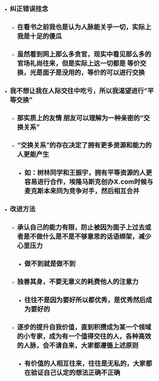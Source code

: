 - ## 纠正错误挂念
	- ## 在看书之前我也是认为人脉能关乎一切，实际上我是十足的傻瓜
	- ## 虽然看到网上那么多贪官，现实中看见那么多的官场礼尚往来，但是实际上这一切都是 等价交换，光是面子是没用的，等价的可以进行交换
- ## 我不想让我在人际交往中吃亏，所以我渴望进行“平等交换”
	- ## 那实质上的友情 朋友可以理解为一种亲密的“交换关系”
	- ## “交换关系”的存在决定了拥有更多资源和能力的人更能产生
		- ## 如：树林同学和王振宇，拥有平等资源的人更容易进行合作，埃隆马斯克创办X.com时候与麦克斯本来同为竞争对手，然后相互合并
- ## 改进方法
	- ## 承认自己的能力有限，防止被因为面子上过去或者是不做什么是不是不够意思的话语绑架，减少心里压力
		- ## 做不到就是做不到
	- ## 独善其身，不要无意义的耗费他人的注意力
		- ## 往往不是因为要好所以都优秀，是优秀然后成为要好的
	- ## 逐步的提升自我价值，直到积攒成为某一个领域的小专家，成为有一个值得交往的人，各种高效的人脉，会不请自来，大家都遵循上述原则
		- ## 有价值的人相互往来，往往是无私的，大家都在验证自己认定的想法正确不正确
